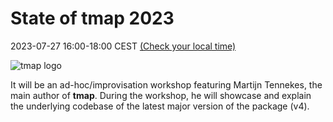 # State of tmap 2023

2023-07-27 16:00-18:00 CEST [(Check your local time)](http://www.worldtimebuddy.com/event?lid=3088171,2759794,2644688,5128581,5368361,1850147,2158177&h=3088171&sts=28173480&sln=16-18&a=show&euid=b1b29ee5-6248-2e54-8972-205b335dcf64)

![tmap logo](https://user-images.githubusercontent.com/3457131/78889069-479c5480-7a63-11ea-9d76-e8a0acc55c3f.png)

It will be an ad-hoc/improvisation workshop featuring Martijn Tennekes, the main author of **tmap**.
During the workshop, he will showcase and explain the underlying codebase of the latest major version of the package (v4).